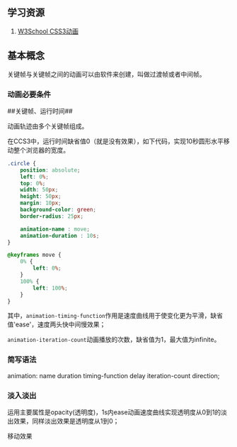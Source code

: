 ## 学习资源

1. [W3School CSS3动画](http://www.w3school.com.cn/css3/css3_animation.asp)

## 基本概念

关键帧与关键帧之间的动画可以由软件来创建，叫做过渡帧或者中间帧。

### 动画必要条件

##关键帧、运行时间##

动画轨迹由多个关键帧组成。

在CCS3中，运行时间缺省值0（就是没有效果），如下代码，实现10秒圆形水平移动整个浏览器的宽度。

```css
.circle {
	position: absolute;
	left: 0%;
	top: 0%;
	width: 50px;
	height: 50px;
	margin: 10px;
	background-color: green;
	border-radius: 25px;

	animation-name : move;
	animation-duration : 10s;
}

@keyframes move {
	0% {
		left: 0%;
	}
	100% {
		left: 100%;
	}
}
```

其中，`animation-timing-function`作用是速度曲线用于使变化更为平滑，缺省值'ease'，速度两头快中间慢效果；

`animation-iteration-count`动画播放的次数，缺省值为1，最大值为infinite。

### 简写语法

animation: name duration timing-function delay iteration-count direction;

### 淡入淡出

运用主要属性是opacity(透明度)，1s内ease动画速度曲线实现透明度从0到1的淡出效果，同样淡出效果是透明度从1到0；

移动效果




